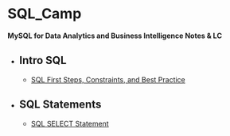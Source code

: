 # SQL_Camp

**MySQL for Data Analytics and Business Intelligence Notes &amp; LC**

- ## Intro SQL
  - [SQL First Steps, Constraints, and Best Practice](https://cloudy-kiwi-f5a.notion.site/SQL-First-Steps-Constraints-and-Best-Practice-01d502da4cf146a6948eb20067c169e9)
- ## SQL Statements
  - [SQL SELECT Statement](https://cloudy-kiwi-f5a.notion.site/SQL-SELECT-Statement-3473ca74edd8483baad65edcd8bb1352)
